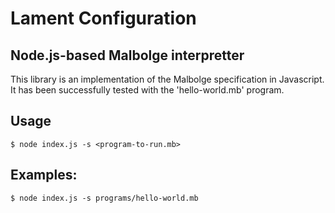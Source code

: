 # Lament Configuration
## Node.js-based Malbolge interpretter

This library is an implementation of the Malbolge specification in Javascript.  It has been successfully tested with the 'hello-world.mb' program.  

## Usage

	$ node index.js -s <program-to-run.mb>

## Examples:

	$ node index.js -s programs/hello-world.mb



